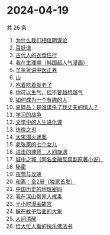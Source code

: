 # 2024-04-19

共 26 条

<!-- BEGIN WEREAD -->
<!-- 最后更新时间 2024-04-19 16:01:21 +0800 -->
1. [为什么我们相信阴谋论](https://weread.qq.com/web/bookDetail/5da32ca0813ab8bc3g015a3c)
1. [百妖谱](https://weread.qq.com/web/bookDetail/0803206071e91694080b9d4)
1. [古代人的衣食住行](https://weread.qq.com/web/bookDetail/6ba32080813ab8b82g014a38)
1. [我在生理期（韩国超人气漫画）](https://weread.qq.com/web/bookDetail/a6732370813ab8bb3g012206)
1. [羊爸爸讲中医正养](https://weread.qq.com/web/bookDetail/07232a00813ab83a7g0109ab)
1. [山](https://weread.qq.com/web/bookDetail/ac132cd071a2727bac1b359)
1. [吃着吃着就老了](https://weread.qq.com/web/bookDetail/a0b32400813ab8babg0111ca)
1. [你可以生气，但不要越想越气](https://weread.qq.com/web/bookDetail/e92325c0728dd5b6e92bb8e)
1. [如何成为一个有趣的人](https://weread.qq.com/web/bookDetail/d9f327b05ddc12d9f708421)
1. [易碎品：是谁谋杀了我丈夫的情人？](https://weread.qq.com/web/bookDetail/82032500813ab8bacg016238)
1. [学习的战争](https://weread.qq.com/web/bookDetail/c6a321c0813ab801ag011934)
1. [文学中的人生进化课](https://weread.qq.com/web/bookDetail/60532fe0813ab7dc3g0127f3)
1. [彷徨之刃](https://weread.qq.com/web/bookDetail/e44327d05c7edee44530f9e)
1. [大宋潜火迷案](https://weread.qq.com/web/bookDetail/b7f32560813ab8b31g013dd1)
1. [老张家的七个女儿](https://weread.qq.com/web/bookDetail/12332100813ab8b6cg0155cf)
1. [进击的律师：人间旋涡](https://weread.qq.com/web/bookDetail/1aa32310813ab8b4ag0163db)
1. [城中之城（同名金融反腐剧原著小说）](https://weread.qq.com/web/bookDetail/0fc32ea0813ab6c13g012065)
1. [秘密](https://weread.qq.com/web/bookDetail/fe1322f05d011bfe19a6307)
1. [夜莺与玫瑰](https://weread.qq.com/web/bookDetail/41932a8071c3a930419f195)
1. [和离：全2册（独家首发）](https://weread.qq.com/web/bookDetail/80e327d0813ab8b9eg019e8e)
1. [中国历史的地理密码](https://weread.qq.com/web/bookDetail/94f32730813ab859cg017e26)
1. [我在深山帮家人戒毒](https://weread.qq.com/web/bookDetail/cce32280813ab8b38g010a15)
1. [半小时漫画故宫](https://weread.qq.com/web/bookDetail/66e32950813ab82dag011457)
1. [躲在蚊子后面的大象](https://weread.qq.com/web/bookDetail/bfc32800813ab883bg0165f3)
1. [人间清醒](https://weread.qq.com/web/bookDetail/10832840726b36101088487)
1. [给大忙人看的快乐佛法书](https://weread.qq.com/web/bookDetail/92b32b00813ab8ba3g016193)
<!-- END WEREAD -->